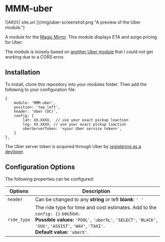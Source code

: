 # MMM-uber

![Alt]({{ site.url }}/img/uber-screenshot.png "A preview of the Uber module.")

A module for the [Magic Mirror](https://magicmirror.builders/). This module displays ETA and surge pricing for Uber.

The module is loosely based on [another Uber module](https://github.com/derickson/MMderickson/tree/master/uber) that I could not get working due to a CORS error. 

## Installation

To install, clone this repository into your modules folder. Then add the following to your configuration file:
```
{
	module: 'MMM-uber',
	position: 'top_left',
	header: 'Uber (DC)',
	config: {
		lat: XX.XXXX,  // use your exact pickup loaction
		lng: XX.XXXX, // use your exact pickup loaction
		uberServerToken: '<your Uber service token>',
	}
},
```
The Uber server token is acquired through Uber by [registering as a devloper](https://developer.uber.com/). 

## Configuration Options

The following properties can be configured:

| Options | Description|
| --- | --- |
|```header```| Can be changed to any **string** or left **blank**: ```' '``` |
| ```ride_type```| The ride type for time and cost estimates. Add to the ```config: {}``` section. <br> **Possible values:** ```'POOL'```, ```'uberXL'```, ```'SELECT'```, ```'BLACK'```, ```'SUV'```, ```'ASSIST'```, ```'WAV'```, ```'TAXI'```. <br> **Default value:** ```'uberX'```.|